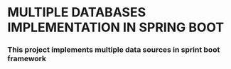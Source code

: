 <h1>MULTIPLE DATABASES IMPLEMENTATION IN SPRING BOOT</h1>
    <h3>
        This project implements multiple data sources in sprint boot framework
    </h3>